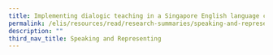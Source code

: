 ```yaml
---
title: Implementing dialogic teaching in a Singapore English language classroom
permalink: /elis/resources/read/research-summaries/speaking-and-representing/implementing-dialogic-teaching/
description: ""
third_nav_title: Speaking and Representing
---
```

